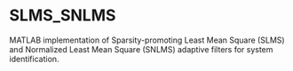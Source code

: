 # SLMS_SNLMS
MATLAB implementation of Sparsity-promoting Least Mean Square (SLMS) and Normalized Least Mean Square (SNLMS) adaptive filters for system identification.
